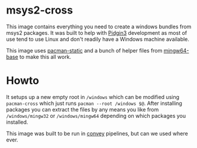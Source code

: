 # msys2-cross

This image contains everything you need to create a windows bundles from msys2
packages.  It was built to help with [Pidgin3](https://pidgin.im) development
as most of use tend to use Linux and don't readily have a Windows machine
available.

This image uses
[pacman-static](https://aur.archlinux.org/packages/pacman-static/) and a bunch
of helper files from [mingw64-base](http://repo.msys2.org/distrib/x86_64/) to
make this all work.

# Howto

It setups up a new empty root in `/windows` which can be modified using
`pacman-cross` which just runs `pacman --root /windows $@`.  After installing
packages you can extract the files by any means you like from
`/windows/mingw32` or `/windows/mingw64` depending on which packages you
installed.

This image was built to be run in
[convey](https://bitbucket.org/rw_grim/convey) pipelines, but can we used
where ever.

